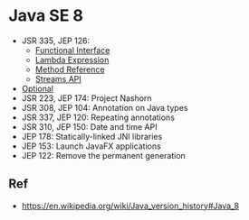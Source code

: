 # Java SE 8

* JSR 335, JEP 126:
    * [Functional Interface](https://github.com/shamy1st/java-functional-interface)
    * [Lambda Expression](https://github.com/shamy1st/java-lambda-expression)
    * [Method Reference](https://github.com/shamy1st/java-method-reference)
    * [Streams API](https://github.com/shamy1st/java-streams-api)
* [Optional](https://github.com/shamy1st/java-optional)
* JSR 223, JEP 174: Project Nashorn
* JSR 308, JEP 104: Annotation on Java types
* JSR 337, JEP 120: Repeating annotations
* JSR 310, JEP 150: Date and time API
* JEP 178: Statically-linked JNI libraries
* JEP 153: Launch JavaFX applications
* JEP 122: Remove the permanent generation

## Ref
* https://en.wikipedia.org/wiki/Java_version_history#Java_8
